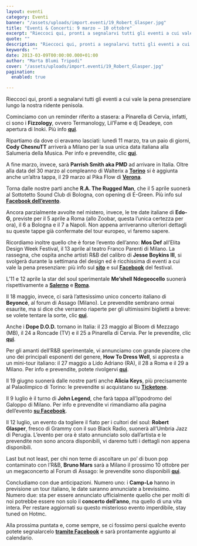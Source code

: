 ```yaml
---
layout: eventi
category: Eventi
banner: "/assets/uploads/import.eventi/19_Robert_Glasper.jpg"
title: "Eventi & Concerti: 9 marzo – 10 ottobre"
excerpt: "Rieccoci qui, pronti a segnalarvi tutti gli eventi a cui vale la pena presenziare lungo la nostra ridente penisola. Cominciamo con un reminder riferito a stasera: a Pinarella di Cervia, infatti, ci sono i Fizzology, ovvero Termanology, Lil’Fame e dj Deadeye, con apertura di Inoki. Più info qui. Ripartiamo da dove ci eravamo lasciati: lunedì [&hellip"
quote: ""
description: "Rieccoci qui, pronti a segnalarvi tutti gli eventi a cui vale la pena presenziare lungo la nostra ridente penisola. Cominciamo con un reminder riferito a stasera: a Pinarella di Cervia, infatti, ci sono i Fizzology, ovvero Termanology, Lil’Fame e dj Deadeye, con apertura di Inoki. Più info qui. Ripartiamo da dove ci eravamo lasciati: lunedì [&hellip"
keywords: ""
date: 2013-03-09T00:00:00.000+01:00
author: "Marta Blumi Tripodi"
cover: "/assets/uploads/import.eventi/19_Robert_Glasper.jpg"
pagination:
  enabled: true

---
```


Rieccoci qui, pronti a segnalarvi tutti gli eventi a cui vale la pena presenziare lungo la nostra ridente penisola.

Cominciamo con un reminder riferito a stasera: a Pinarella di Cervia, infatti, ci sono i **Fizzology**, ovvero Termanology, Lil’Fame e dj Deadeye, con apertura di Inoki. Più info [**qui**](https://www.facebook.com/events/332271183540739/ "https://www.facebook.com/events/332271183540739/").

Ripartiamo da dove ci eravamo lasciati: lunedì 11 marzo, tra un paio di giorni, **Cody ChesnuTT** arriverà a Milano per la sua unica data italiana alla Salumeria della Musica. Per info e prevendite, clic [**qui**]( http://www.ticketone.it/tickets.html?affiliate=IGA&doc=erdetaila&fun=erdetail&erid=867633&includeOnlybookable=true&gclid=CLfU8uni3bQCFcZb3godlxUASQ " http://www.ticketone.it/tickets.html?affiliate=IGA&doc=erdetaila&fun=erdetail&erid=867633&includeOnlybookable=true&gclid=CLfU8uni3bQCFcZb3godlxUASQ").

A fine marzo, invece, sarà **Parrish Smith aka PMD** ad arrivare in Italia. Oltre alla data del 30 marzo al compleanno di Walterix a [**Torino**](https://www.facebook.com/events/168022209893105/ "https://www.facebook.com/events/168022209893105/") si è aggiunta anche un’altra tappa, il 29 marzo al Pika Flow di [**Verona**](https://www.facebook.com/events/154992854653968/?fref=ts "https://www.facebook.com/events/154992854653968/?fref=ts").

Torna dalle nostre parti anche **R.A. The Rugged Man**, che il 5 aprile suonerà al Sottotetto Sound Club di Bologna, con opening di E-Green. Più info sul [**Facebook dell’evento**](https://www.facebook.com/events/282226501908023/ "https://www.facebook.com/events/282226501908023/").

Ancora parzialmente avvolte nel mistero, invece, le tre date italiane di **Edo-G**, previste per il 5 aprile a Roma (allo Zoobar, questa l’unica certezza per ora), il 6 a Bologna e il 7 a Napoli. Non appena arriveranno ulteriori dettagli su queste tappe già confermate del tour europeo, vi faremo sapere.

Ricordiamo inoltre quello che è forse l’evento dell’anno: **Mos Def** all’Elita Design Week Festival, il 13 aprile al teatro Franco Parenti di Milano. La rassegna, che ospita anche artisti R&B del calibro di **Jesse Boykins III**, si svolgerà durante la settimana del design ed è ricchissima di eventi a cui vale la pena presenziare: più info sul [**sito**](http://www.designweekfestival.com/ "http://www.designweekfestival.com/") e sul [**Facebook**](https://www.facebook.com/elita.milano.official "https://www.facebook.com/elita.milano.official") del festival.

L’11 e 12 aprile la star del soul sperimentale **Me’shell Ndegeocello** suonerà rispettivamente a [**Salerno**](http://www.barleyarts.com/Concerti/1/3/8244/me-shell-ndegeocello-salerno "http://www.barleyarts.com/Concerti/1/3/8244/me-shell-ndegeocello-salerno") e [**Roma**](http://www.barleyarts.com/Concerti/1/3/8243/me-shell-ndegeocello-roma "http://www.barleyarts.com/Concerti/1/3/8243/me-shell-ndegeocello-roma").

Il 18 maggio, invece, ci sarà l’attesissimo unico concerto italiano di **Beyoncé**, al forum di Assago (Milano). Le prevendite sembrano ormai esaurite, ma si dice che verranno riaperte per gli ultimissimi biglietti a breve: se volete tentare la sorte, clic [**qui**](http://www.ticketone.it/biglietti.html?affiliate=ITT&fun=search&action=search&doc=search%2Fsearch&detailadoc=erdetaila&detailbdoc=evdetailb&kudoc=artist&sort%5Fby=score&sort%5Fdirection=desc&fuzzy=yes&suchbegriff=Beyonc%C3%A9 "http://www.ticketone.it/biglietti.html?affiliate=ITT&fun=search&action=search&doc=search%2Fsearch&detailadoc=erdetaila&detailbdoc=evdetailb&kudoc=artist&sort_by=score&sort_direction=desc&fuzzy=yes&suchbegriff=Beyonc%C3%A9").

Anche i **Dope D.O.D.** tornano in Italia: il 23 maggio al Bloom di Mezzago (MB), il 24 a Roncade (TV) e il 25 a Pinarella di Cervia. Per le prevendite, clic [**qui**](https://www.livenation.it/artist/dope-d-o-d--tickets "http://www.livenation.it/artist/dope-d-o-d--tickets").

Per gli amanti dell’R&B sperimentale, vi annunciamo con grande piacere che uno dei principali esponenti del genere, **How To Dress Well**, si appresta a un mini-tour italiano: il 27 maggio a Lido Adriano (RA), il 28 a Roma e il 29 a Milano. Per info e prevendite, potete rivolgervi [**qui**](https://www.livenation.it/event/394488/how-to-dress-well-tickets "http://www.livenation.it/event/394488/how-to-dress-well-tickets").

Il 19 giugno suonerà dalle nostre parti anche **Alicia Keys**, più precisamente al Palaolimpico di Torino: le prevendite si acquistano su [**Ticketone**](http://www.ticketone.it/tickets.html?affiliate=IGA&doc=erdetaila&fun=erdetail&erid=883956&includeOnlybookable=true&gclid=CNr73bXi3bQCFUdZ3godKDAAag "http://www.ticketone.it/tickets.html?affiliate=IGA&doc=erdetaila&fun=erdetail&erid=883956&includeOnlybookable=true&gclid=CNr73bXi3bQCFUdZ3godKDAAag").

Il 9 luglio è il turno di **John Legend**, che farà tappa all’Ippodromo del Galoppo di Milano. Per info e prevendite vi rimandiamo alla pagina dell’evento [**su Facebook**](https://www.facebook.com/events/549875851703386/ "https://www.facebook.com/events/549875851703386/").

Il 12 luglio, un evento da togliere il fiato per i cultori del soul: **Robert Glasper**, fresco di Grammy con il suo Black Radio, suonerà all’Umbria Jazz di Perugia. L’evento per ora è stato annunciato solo dall’artista e le prevendite non sono ancora disponibili, vi daremo tutti i dettagli non appena disponibili.

Last but not least, per chi non teme di ascoltare un po’ di buon pop contaminato con l’R&B, **Bruno Mars** sarà a Milano il prossimo 10 ottobre per un megaconcerto al Forum di Assago: le prevendite sono disponibili [**qui**](http://www.ticketone.it/bruno-mars-biglietti.html?affiliate=ITT&doc=artistPages/tickets&fun=artist&action=tickets&kuid=458558 "http://www.ticketone.it/bruno-mars-biglietti.html?affiliate=ITT&doc=artistPages/tickets&fun=artist&action=tickets&kuid=458558").

Concludiamo con due anticipazioni. Numero uno: i **Camp-Lo** hanno in previsione un tour italiano, le date saranno annunciate a brevissimo. Numero due: sta per essere annunciato ufficialmente quello che per molti di noi potrebbe essere non solo il **concerto dell’anno**, ma quello di una vita intera. Per restare aggiornati su questo misterioso evento imperdibile, stay tuned on Hotmc.

Alla prossima puntata e, come sempre, se ci fossimo persi qualche evento potete segnalarcelo [**tramite Facebook**](https://www.facebook.com/pages/Hotmccom/263605365068 "https://www.facebook.com/pages/Hotmccom/263605365068") e sarà prontamente aggiunto al calendario.